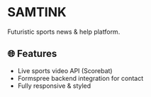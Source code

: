 
# SAMTINK

Futuristic sports news & help platform.

## 🌐 Features

- Live sports video API (Scorebat)
- Formspree backend integration for contact
- Fully responsive & styled
